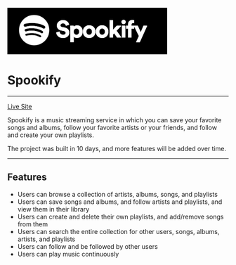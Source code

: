 ![alt text](https://github.com/amanpriya-k/spookify/blob/master/spookify-logo.png)
# Spookify
---

[Live Site](https://spookify.herokuapp.com)

Spookify is a music streaming service in which you can save your favorite songs and albums, follow your favorite artists or your friends, and follow and create your own playlists.

The project was built in 10 days, and more features will be added over time.

---

## Features

- Users can browse a collection of artists, albums, songs, and playlists
- Users can save songs and albums, and follow artists and playlists, and view them in their library
- Users can create and delete their own playlists, and add/remove songs from them
- Users can search the entire collection for other users, songs, albums, artists, and playlists
- Users can follow and be followed by other users
- Users can play music continuously
